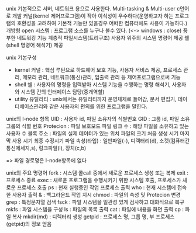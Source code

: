 unix
기본적으로 서버, 네트워크 용으로 사용한다. 
Multi-tasking & Multi-user
c언어로 개발
커널(kernel 제어프로그램)이 작아 이식성이 우수하다(운영하고자 하는 프로그램의 호환성을 고려하여 기본적 기능만 있을경우 어떠한 컴퓨터에도 사용이 가능하다.)
개방형 open 시스템 : 프로그램 소스를 누구나 볼수 있다. (<-> windows : close)
풍부한 네트워킹 기능
계층적 파일시스템(트리구조)
사용자 위주의 시스템 명령어 제공
쉘(shell 명령어 해석기) 제공

unix 기본구성
- kernel 커널 : 핵심 루틴으로 하드웨어 보호 기능, 사용자 서비스 제공, 프로세스 관리, 메모리 관리, 네트워크(통신)관리, 입출력 관리 등 제어프로그램으로써 기능
- shell 쉘 : 사용자의 명령을 입력받아 시스템 기능을 수행하는 명령 해석기, 사용자와 시스템 간의 인터페이스 담당(중개역할)
- utility 유틸리티 : unix에서는 유틸리티까지 운영체제로 들어감, 문서 편집기, 데이터베이스관리와 같은 사용자의 편의를 위한 프로그램을 말한다.

unix의 I-node 항목
UID : 사용자 id, 파일 소유자의 식별번호
GID : 그룹 id, 파일 소유 그룹의 식별 번호
Protecion : 파일 보호모드
파일 링크 수 : 해당 파일을 소유하고 있는 사용자 수
블록 주소 : 파일의 실제 데이터가 있는 위치
파일의 크기
처음 생성 시기
마지막 사용 시기
최종 수정시기
파일 속성(타입) : 일반파일(-), 디렉터리(d), 소켓(컴퓨터간 통신메세지,s), 링크파일(l), 장치(c,b)

=> 파일 경로명은 I-node항목에 없다

unix의 주요 명령어
fork : 시스템 콜call 중에서 새로운 프로세스 생성 또는 복제
exit : 프로세스 종료
exec : 새로운 프로그램을 수행시키기 위한 시스템 호출, 프로세스가 새로운 프로세스 호출
ps : 현재 실행중인 작업 프로세스 출력
who : 현재 시스템에 접속한 사용자 출력
& : 백그라운드 작업 지시
chmod : 파일의 속성 및 Protecion 변경
grep : 특정문자열 검색
fsck : 파일 시스템을 일관성 있게 검사하고 대화식으로 복구
mkfs : 파일 시스템을 구성
ls : 파일의 목록 출력
cat : 파일에 내용을 화면 출력
cp : 파일 복사
mkdir(md) : 디렉터리 생성
getpid : 프로세스 명, 그룹 명, 부 프로세스(getpid)의 정보 얻음



